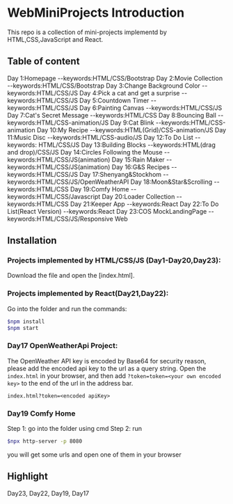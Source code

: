 # WebMiniProjects Introduction 

This repo is a collection of mini-projects implementd by HTML,CSS,JavaScript and React.


## Table of content

Day 1:Homepage --keywords:HTML/CSS/Bootstrap
Day 2:Movie Collection --keywords:HTML/CSS/Bootstrap
Day 3:Change Background Color --keywords:HTML/CSS/JS
Day 4:Pick a cat and get a surprise --keywords:HTML/CSS/JS
Day 5:Countdown Timer --keywords:HTML/CSS/JS
Day 6:Painting Canvas --keywords:HTML/CSS/JS
Day 7:Cat's Secret Message --keywords:HTML/CSS
Day 8:Bouncing Ball --keywords:HTML/CSS-animation/JS
Day 9:Cat Blink --keywords:HTML/CSS-animation
Day 10:My Recipe --keywords:HTML(Grid)/CSS-animation/JS
Day 11:Music Disc --keywords:HTML/CSS-audio/JS
Day 12:To Do List --keywords: HTML/CSS/JS
Day 13:Building Blocks --keywords:HTML(drag and drop)/CSS/JS
Day 14:Circles Following the Mouse --keywords:HTML/CSS/JS(animation)
Day 15:Rain Maker --keywords:HTML/CSS/JS(animation)
Day 16:G&S Recipes --keywords:HTML/CSS/JS
Day 17:Shenyang&Stockhom --keywords:HTML/CSS/JS/OpenWeatherAPI
Day 18:Moon&Star&Scrolling --keywords:HTML/CSS
Day 19:Comfy Home --keywords:HTML/CSS/Javascript
Day 20:Loader Collection --keywords:HTML/CSS
Day 21:Keeper App --keywords:React
Day 22:To Do List(React Version) --keywords:React
Day 23:COS MockLandingPage --keywords:HTML/CSS/JS/Responsive Web


## Installation 
### Projects implemented by HTML/CSS/JS (Day1-Day20,Day23):
Download the file and open the [index.html].

### Projects implemented by React(Day21,Day22): 
Go into the folder and run the commands:
```bash
$npm install
$npm start
```

### Day17 OpenWeatherApi Project: 
The OpenWeather API key is encoded by Base64 for security reason, please add the encoded api key to the url as a query string. Open the `index.html` in your browser, and then add `?token=token=<your own encoded key>` to the end of the url in the address bar.

`index.html?token=<encoded apiKey>`

### Day19 Comfy Home
Step 1: go into the folder using cmd
Step 2: run 
```bash
$npx http-server -p 8080
```

you will get some urls and open one of them in your browser 

## Highlight
Day23, Day22, Day19, Day17



